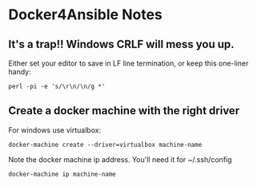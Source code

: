 # Docker4Ansible Notes

## It's a trap!! Windows CRLF will mess you up.

Either set your editor to save in LF line termination, or keep this one-liner handy:

```
perl -pi -e 's/\r\n/\n/g *'
```

## Create a docker machine with the right driver

For windows use virtualbox:

```
docker-machine create --driver=virtualbox machine-name
```

Note the docker machine ip address. You'll need it for ~/.ssh/config

```
docker-machine ip machine-name
```

